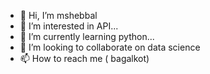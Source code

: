 - 👋 Hi, I’m mshebbal
- 👀 I’m interested in API...
- 🌱 I’m currently learning python...
- 💞️ I’m looking to collaborate on data science
- 📫 How to reach me ( bagalkot)

<!---
mshebbal/mshebbal is a ✨ special ✨ repository because its `README.md` (this file) appears on your GitHub profile.
You can click the Preview link to take a look at your changes.
--->
